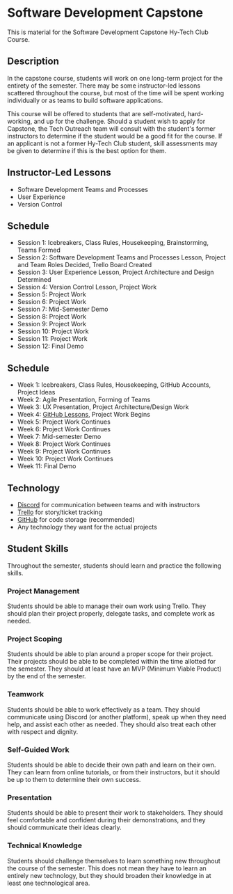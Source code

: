 # Software Development Capstone
This is material for the Software Development Capstone Hy-Tech Club Course.

## Description
In the capstone course, students will work on one long-term project for the entirety of the semester. There may be some instructor-led lessons scattered throughout the course, but most of the time will be spent working individually or as teams to build software applications.
 
This course will be offered to students that are self-motivated, hard-working, and up for the challenge. Should a student wish to apply for Capstone, the Tech Outreach team will consult with the student's former instructors to determine if the student would be a good fit for the course. If an applicant is not a former Hy-Tech Club student, skill assessments may be given to determine if this is the best option for them.

## Instructor-Led Lessons
- Software Development Teams and Processes
- User Experience
- Version Control

## Schedule
- Session 1: Icebreakers, Class Rules, Housekeeping, Brainstorming, Teams Formed
- Session 2: Software Development Teams and Processes Lesson, Project and Team Roles Decided, Trello Board Created
- Session 3: User Experience Lesson, Project Architecture and Design Determined
- Session 4: Version Control Lesson, Project Work
- Session 5: Project Work
- Session 6: Project Work
- Session 7: Mid-Semester Demo
- Session 8: Project Work
- Session 9: Project Work
- Session 10: Project Work
- Session 11: Project Work
- Session 12: Final Demo

## Schedule
- Week 1: Icebreakers, Class Rules, Housekeeping, GitHub Accounts, Project Ideas
- Week 2: Agile Presentation, Forming of Teams
- Week 3: UX Presentation, Project Architecture/Design Work
- Week 4: [GitHub Lessons](GitLesson/), Project Work Begins
- Week 5: Project Work Continues
- Week 6: Project Work Continues
- Week 7: Mid-semester Demo
- Week 8: Project Work Continues
- Week 9: Project Work Continues
- Week 10: Project Work Continues
- Week 11: Final Demo

## Technology
- [Discord](https://discord.com/channels/755095534922105002/755095534922105006) for communication between teams and with instructors
- [Trello](https://trello.com/) for story/ticket tracking
- [GitHub](https://github.com/) for code storage (recommended)
- Any technology they want for the actual projects

## Student Skills
Throughout the semester, students should learn and practice the following skills.

### Project Management
Students should be able to manage their own work using Trello. They should plan their project properly, delegate tasks, and complete work as needed.

### Project Scoping
Students should be able to plan around a proper scope for their project. Their projects should be able to be completed within the time allotted for the semester. They should at least have an MVP (Minimum Viable Product) by the end of the semester.

### Teamwork
Students should be able to work effectively as a team. They should communicate using Discord (or another platform), speak up when they need help, and assist each other as needed. They should also treat each other with respect and dignity.

### Self-Guided Work
Students should be able to decide their own path and learn on their own. They can learn from online tutorials, or from their instructors, but it should be up to them to determine their own success.

### Presentation
Students should be able to present their work to stakeholders. They should feel comfortable and confident during their demonstrations, and they should communicate their ideas clearly.

### Technical Knowledge
Students should challenge themselves to learn something new throughout the course of the semester. This does not mean they have to learn an entirely new technology, but they should broaden their knowledge in at least one technological area.
